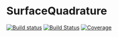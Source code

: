 # SurfaceQuadrature
[![Build status](https://github.com/cgt3/SurfaceQuadrature.jl/workflows/CI/badge.svg)](https://github.com/cgt3/SurfaceQuadrature.jl/actions)
[![Build Status](https://ci.appveyor.com/api/projects/status/github/cgt3/SurfaceQuadrature.jl?svg=true)](https://ci.appveyor.com/project/cgt3/SurfaceQuadrature-jl)
[![Coverage](https://codecov.io/gh/cgt3/SurfaceQuadrature.jl/branch/master/graph/badge.svg)](https://codecov.io/gh/cgt3/SurfaceQuadrature.jl)
